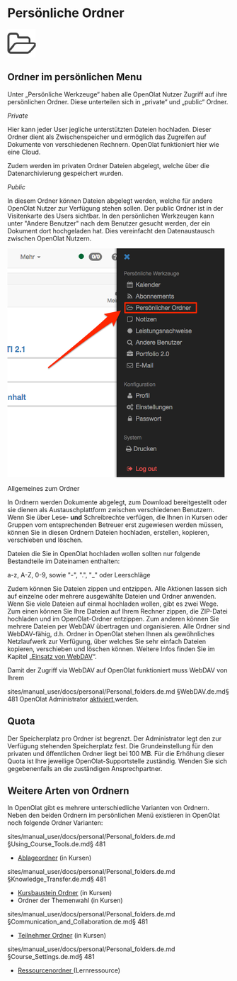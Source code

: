 # Persönliche Ordner


![](assets/folder.png)

## Ordner im persönlichen Menu

Unter „Persönliche Werkzeuge“ haben alle OpenOlat Nutzer Zugriff auf ihre
persönlichen Ordner. Diese unterteilen sich in „private“ und „public“ Ordner.

 _Private_

Hier kann jeder User jegliche unterstützten Dateien hochladen. Dieser Ordner
dient als Zwischenspeicher und ermöglich das Zugreifen auf Dokumente von
verschiedenen Rechnern. OpenOlat funktioniert hier wie eine Cloud.

Zudem werden im privaten Ordner Dateien abgelegt, welche über die
Datenarchivierung gespeichert wurden.

 _Public_

In diesem Ordner können Dateien abgelegt werden, welche für andere OpenOlat
Nutzer zur Verfügung stehen sollen. Der public Ordner ist in der Visitenkarte
des Users sichtbar. In den persönlichen Werkzeugen kann unter "Andere
Benutzer" nach dem Benutzer gesucht werden, der ein Dokument dort hochgeladen
hat. Dies vereinfacht den Datenaustausch zwischen OpenOlat Nutzern.

![](assets/pers_ordner_DE.png)

Allgemeines zum Ordner

In Ordnern werden Dokumente abgelegt, zum Download bereitgestellt oder sie
dienen als Austauschplattform zwischen verschiedenen Benutzern. Wenn Sie über
Lese-  **und**  Schreibrechte verfügen, die Ihnen in Kursen oder Gruppen vom
entsprechenden Betreuer erst zugewiesen werden müssen, können Sie in diesen
Ordnern Dateien hochladen, erstellen, kopieren, verschieben und löschen.

Dateien die Sie in OpenOlat hochladen wollen sollten nur folgende Bestandteile
im Dateinamen enthalten:

a-z, A-Z, 0-9, sowie "-", ".", "_" oder Leerschläge

Zudem können Sie Dateien zippen und entzippen. Alle Aktionen lassen sich auf
einzelne oder mehrere ausgewählte Dateien und Ordner anwenden. Wenn Sie viele
Dateien auf einmal hochladen wollen, gibt es zwei Wege. Zum einen können Sie
Ihre Dateien auf Ihrem Rechner zippen, die ZIP-Datei hochladen und im
OpenOlat-Ordner entzippen. Zum anderen können Sie mehrere Dateien per WebDAV
übertragen und organisieren. Alle Ordner sind WebDAV-fähig, d.h. Ordner in
OpenOlat stehen Ihnen als gewöhnliches Netzlaufwerk zur Verfügung, über
welches Sie sehr einfach Dateien kopieren, verschieben und löschen können.
Weitere Infos finden Sie im Kapitel „[Einsatz von
WebDAV](../supported_tech/Using_WebDAV.de.md)“.

Damit der Zugriff via WebDAV auf OpenOlat funktioniert muss WebDAV von Ihrem

sites/manual_user/docs/personal/Personal_folders.de.md §WebDAV.de.md§ 481
OpenOlat Administrator [aktiviert ](../../manual_admin/administration/WebDAV.de.md)werden.

## Quota

Der Speicherplatz pro Ordner ist begrenzt. Der Administrator legt den zur
Verfügung stehenden Speicherplatz fest. Die Grundeinstellung für den privaten
und öffentlichen Ordner liegt bei 100 MB. Für die Erhöhung dieser Quota ist
Ihre jeweilige OpenOlat-Supportstelle zuständig. Wenden Sie sich
gegebenenfalls an die zuständigen Ansprechpartner.

## Weitere Arten von Ordnern

In OpenOlat gibt es mehrere unterschiedliche Varianten von Ordnern. Neben den
beiden Ordnern im persönlichen Menü existieren in OpenOlat noch folgende
Ordner Varianten:


sites/manual_user/docs/personal/Personal_folders.de.md §Using_Course_Tools.de.md§ 481
  * [Ablageordner](../course_operation/Using_Course_Tools.de.md) (in Kursen)   

sites/manual_user/docs/personal/Personal_folders.de.md §Knowledge_Transfer.de.md§ 481
  * [Kursbaustein Ordner](../course_elements/Knowledge_Transfer.de.md#Wissensvermittlung-_ordner) (in Kursen) 
  * Ordner der Themenwahl (in Kursen)

sites/manual_user/docs/personal/Personal_folders.de.md §Communication_and_Collaboration.de.md§ 481
  * [Teilnehmer Ordner](../course_elements/Communication_and_Collaboration.de.md#KommunikationundKollaboration-_participantfolder) (in Kursen)

sites/manual_user/docs/personal/Personal_folders.de.md §Course_Settings.de.md§ 481
  * [Ressourcenordner ](../course_create/Course_Settings.de.md#Kurseinstellungen-_detail_ressourcen)(Lernressource) 

